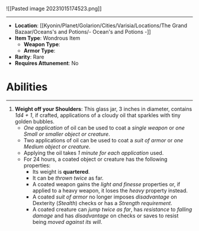 ![[Pasted image 20231015174523.png]]
 
---
- **Location**: [[Kyonin/Planet/Golarion/Cities/Varisia/Locations/The Grand Bazaar/Oceans's and Potions/- Ocean's and Potions -]]
- **Item Type**: Wondrous Item
	- **Weapon Type**: 
	- **Armor Type**: 
- **Rarity**: Rare
- **Requires Attunement**: No

# Abilities
---
1. **Weight off your Shoulders**: This glass jar, 3 inches in diameter, contains *1d4 + 1*, if crafted, applications of a cloudy oil that sparkles with tiny golden bubbles. 
	- *One application* of oil can be used to coat a *single weapon* or *one Small or smaller object or creature*. 
	- Two applications of oil can be used to coat a *suit of armor* or *one Medium object or creature*. 
	- Applying the oil takes *1 minute for each application* used. 
	- For 24 hours, a coated object or creature has the following properties:  
		- Its weight is **quartered**.  
		- It can be *thrown twice* as far.  
		- A coated weapon gains the *light and finesse* properties or, if applied to a heavy weapon, it loses the *heavy* property instead.  
		- A coated *suit of armor* no longer imposes *disadvantage* on Dexterity (*Stealth*) checks or has a *Strength requirement*.  
		- A coated creature can *jump twice as far*, has *resistance* to *falling damage* and has *disadvantage* on checks or saves to resist being *moved against its will*.